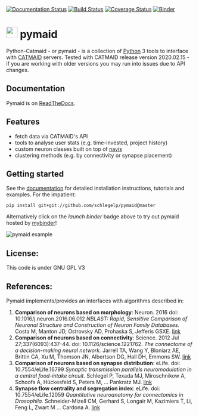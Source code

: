 [![Documentation Status](https://readthedocs.org/projects/pymaid/badge/?version=latest)](http://pymaid.readthedocs.io/en/latest/?badge=latest) [![Build Status](https://travis-ci.org/schlegelp/pyMaid.svg?branch=master)](https://travis-ci.org/schlegelp/pyMaid) [![Coverage Status](https://coveralls.io/repos/github/schlegelp/pyMaid/badge.svg?branch=master)](https://coveralls.io/github/schlegelp/pyMaid?branch=master) [![Binder](https://mybinder.org/badge.svg)](https://mybinder.org/v2/gh/schlegelp/pyMaid/master?urlpath=tree)

<img src="https://github.com/schlegelp/pyMaid/raw/master/docs/_static/favicon.png" height="30"> pymaid
======================================================================================================
Python-Catmaid - or pymaid - is a collection of [Python](http://www.python.org) 3 tools to interface with [CATMAID](https://github.com/catmaid/CATMAID "CATMAID Repo") servers.
Tested with CATMAID release version 2020.02.15 - if you are working with older versions you may run into issues due to API changes.

## Documentation
Pymaid is on [ReadTheDocs](http://pymaid.readthedocs.io/ "pymaid ReadTheDocs").

## Features
* fetch data via CATMAID's API
* tools to analyse user stats (e.g. time-invested, project history)
* custom neuron classes built on top of [navis](https://navis.readthedocs.io)
* clustering methods (e.g. by connectivity or synapse placement)

## Getting started
See the [documentation](http://pymaid.readthedocs.io/ "PyMaid ReadTheDocs") for detailed installation instructions, tutorials and examples. For the impatient:

`pip install git+git://github.com/schlegelp/pymaid@master`

Alternatively click on the *launch binder* badge above to try out pymaid hosted by [mybinder](https://mybinder.org)!

![pymaid example](https://user-images.githubusercontent.com/7161148/41200671-4e4320ec-6ca1-11e8-90a2-2feda2d9372d.gif)

## License:
This code is under GNU GPL V3

## References:
Pymaid implements/provides an interfaces with algorithms described in:

1. **Comparison of neurons based on morphology**: Neuron. 2016 doi: 10.1016/j.neuron.2016.06.012
*NBLAST: Rapid, Sensitive Comparison of Neuronal Structure and Construction of Neuron Family Databases.*
Costa M, Manton JD, Ostrovsky AD, Prohaska S, Jefferis GSXE.
[link](https://www.cell.com/neuron/fulltext/S0896-6273(16)30265-3?_returnURL=https%3A%2F%2Flinkinghub.elsevier.com%2Fretrieve%2Fpii%2FS0896627316302653%3Fshowall%3Dtrue)
2. **Comparison of neurons based on connectivity**: Science. 2012 Jul 27;337(6093):437-44. doi: 10.1126/science.1221762.
*The connectome of a decision-making neural network.*
Jarrell TA, Wang Y, Bloniarz AE, Brittin CA, Xu M, Thomson JN, Albertson DG, Hall DH, Emmons SW.
[link](http://science.sciencemag.org/content/337/6093/437.long)
3. **Comparison of neurons based on synapse distribution**: eLife. doi: 10.7554/eLife.16799
*Synaptic transmission parallels neuromodulation in a central food-intake circuit.*
Schlegel P, Texada MJ, Miroschnikow A, Schoofs A, Hückesfeld S, Peters M, … Pankratz MJ.
[link](https://elifesciences.org/content/5/e16799)
4. **Synapse flow centrality and segregation index**: eLife. doi: 10.7554/eLife.12059
*Quantitative neuroanatomy for connectomics in Drosophila.*
Schneider-Mizell CM, Gerhard S, Longair M, Kazimiers T, Li, Feng L, Zwart M … Cardona A.
[link](https://elifesciences.org/articles/12059)
